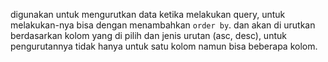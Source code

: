 digunakan untuk mengurutkan data ketika melakukan query, untuk melakukan-nya bisa dengan menambahkan `order by`.
dan akan di urutkan berdasarkan kolom yang di pilih dan jenis urutan (asc, desc), untuk pengurutannya tidak hanya untuk satu kolom namun bisa beberapa kolom.
